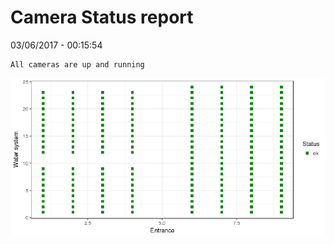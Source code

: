 Camera Status report
================
03/06/2017 - 00:15:54

    All cameras are up and running

![](camreport_files/figure-markdown_github/unnamed-chunk-2-1.png)

